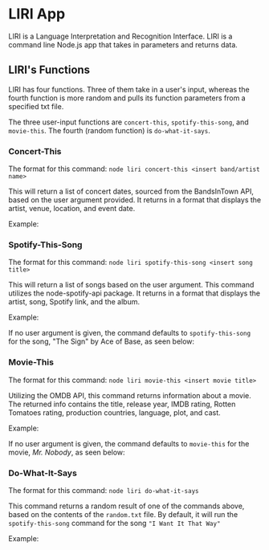 # LIRI App
LIRI is a Language Interpretation and Recognition Interface. LIRI is a command line Node.js app that takes in parameters and returns data.

## LIRI's Functions
LIRI has four functions. Three of them take in a user's input, whereas the fourth function is more random and pulls its function parameters from a specified txt file.

The three user-input functions are `concert-this`, `spotify-this-song`, and `movie-this`. The fourth (random function) is `do-what-it-says`.

### Concert-This
The format for this command:
`node liri concert-this <insert band/artist name>`

This will return a list of concert dates, sourced from the BandsInTown API, based on the user argument provided. It returns in a format that displays the artist, venue, location, and event date. 

Example:


### Spotify-This-Song
The format for this command:
`node liri spotify-this-song <insert song title>`

This will return a list of songs based on the user argument. This command utilizes the node-spotify-api package. It returns in a format that displays the artist, song, Spotify link, and the album.

Example: 


If no user argument is given, the command defaults to `spotify-this-song` for the song, "The Sign" by Ace of Base, as seen below:

### Movie-This
The format for this command:
`node liri movie-this <insert movie title>`

Utilizing the OMDB API, this command returns information about a movie. The returned info contains the title, release year, IMDB rating, Rotten Tomatoes rating, production countries, language, plot, and cast.

Example: 

If no user argument is given, the command defaults to `movie-this` for the movie, _Mr. Nobody_, as seen below:


### Do-What-It-Says
The format for this command:
`node liri do-what-it-says`

This command returns a random result of one of the commands above, based on the contents of the `random.txt` file. By default, it will run the `spotify-this-song` command for the song `"I Want It That Way"`

Example:
